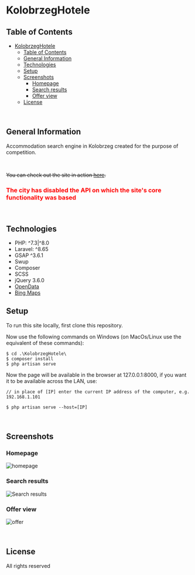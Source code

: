 # KolobrzegHotele

## Table of Contents

- [KolobrzegHotele](#kolobrzeghotele)
  - [Table of Contents](#table-of-contents)
  - [General Information](#general-information)
  - [Technologies](#technologies)
  - [Setup](#setup)
  - [Screenshots](#screenshots)
    - [Homepage](#homepage)
    - [Search results](#search-results)
    - [Offer view](#offer-view)
  - [License](#license)

<br />

## General Information

Accommodation search engine in Kolobrzeg created for the purpose of competition.

<br />

~~You can check out the site in action [here](https://www.jakubdev.vxm.pl).~~

<h3 style="color:red">
  <b>The city has disabled the API on which the site's core functionality was based</b>
</h3>

<br />

## Technologies

-   PHP: ^7.3|^8.0
-   Laravel: ^8.65
-   GSAP ^3.6.1
-   Swup
-   Composer
-   SCSS
-   jQuery 3.6.0
-   [OpenData](http://www.opendata.gis.kolobrzeg.pl/index.php/instrukcje-api)
-   [Bing Maps](https://docs.microsoft.com/en-us/bingmaps/v8-web-control/map-control-concepts/infoboxes/basic-infobox-example)

## Setup

To run this site locally, first clone this repository.

Now use the following commands on Windows (on MacOs/Linux use the equivalent of these commands):

```
$ cd .\KolobrzegHotele\
$ composer install
$ php artisan serve
```

Now the page will be available in the browser at 127.0.0.1:8000, if you want it to be available across the LAN, use:

```
// in place of [IP] enter the current IP address of the computer, e.g. 192.168.1.101

$ php artisan serve --host=[IP]
```

<br />

## Screenshots

### Homepage

![homepage](https://user-images.githubusercontent.com/61974579/146548889-77acaa25-aee1-432b-9817-eabde4f58f78.png)

### Search results

![Search results](https://user-images.githubusercontent.com/61974579/146549746-6a6da0ed-818e-4767-8709-dccd9cf8b8bf.png)

### Offer view

![offer](https://user-images.githubusercontent.com/61974579/146550027-31d2b403-e90b-4778-b4c4-5791065fe250.png)

<br />

## License

All rights reserved
